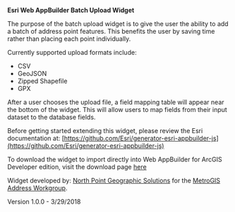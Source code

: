 **Esri Web AppBuilder Batch Upload Widget**

The purpose of the batch upload widget is to give the user the ability to add a batch of address point features. This benefits the user by saving time rather than placing each point individually.

Currently supported upload formats include:
* CSV
* GeoJSON
* Zipped Shapefile
* GPX

After a user chooses the upload file, a field mapping table will appear near the bottom of the widget.  This will allow users to map fields from their input dataset to the database fields.

Before getting started extending this widget, please review the Esri documentation at: [https://github.com/Esri/generator-esri-appbuilder-js](https://github.com/Esri/generator-esri-appbuilder-js)

To download the widget to import directly into Web AppBuilder for ArcGIS Developer edition, visit the download page [here](https://dakotacounty.maps.arcgis.com/home/item.html?id=c7baf9ffd6f8486f92191f64a3be723e)

Widget developed by: [North Point Geographic Solutions](http://www.northpointgis.com) for the [MetroGIS Address Workgroup](https://www.metrogis.org/projects/address-point-editor.aspx).

Version 1.0.0 - 3/29/2018
